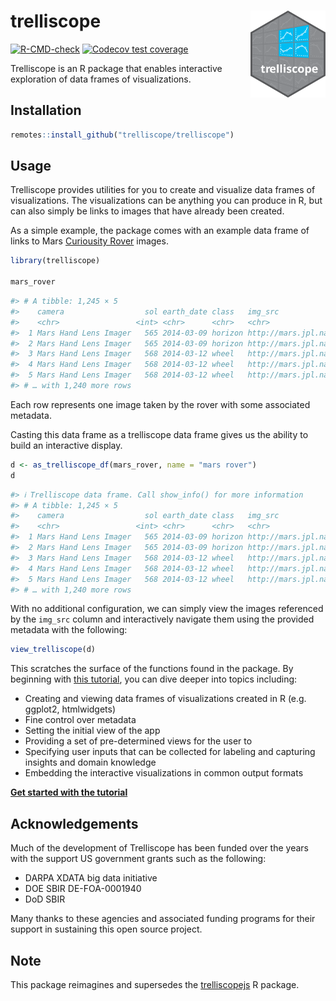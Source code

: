 # trelliscope <img src="man/figures/logo.svg" align="right" alt="" width="120" />

<!-- badges: start -->
[![R-CMD-check](https://github.com/trelliscope/trelliscope/actions/workflows/R-CMD-check.yaml/badge.svg)](https://github.com/trelliscope/trelliscope/actions/workflows/R-CMD-check.yaml)
[![Codecov test coverage](https://codecov.io/gh/trelliscope/trelliscope/branch/main/graph/badge.svg)](https://app.codecov.io/gh/trelliscope/trelliscope?branch=main)
<!-- badges: end -->

Trelliscope is an R package that enables interactive exploration of data frames of visualizations.

## Installation

``` r
remotes::install_github("trelliscope/trelliscope")
```

## Usage

Trelliscope provides utilities for you to create and visualize data frames of visualizations. The visualizations can be anything you can produce in R, but can also simply be links to images that have already been created.

As a simple example, the package comes with an example data frame of links to Mars [Curiousity Rover](https://mars.nasa.gov/msl/home/) images.

``` r
library(trelliscope)

mars_rover
```

``` r
#> # A tibble: 1,245 × 5
#>    camera                  sol earth_date class   img_src
#>    <chr>                 <int> <chr>      <chr>   <chr>
#>  1 Mars Hand Lens Imager   565 2014-03-09 horizon http://mars.jpl.nasa.gov/m…
#>  2 Mars Hand Lens Imager   565 2014-03-09 horizon http://mars.jpl.nasa.gov/m…
#>  3 Mars Hand Lens Imager   568 2014-03-12 wheel   http://mars.jpl.nasa.gov/m…
#>  4 Mars Hand Lens Imager   568 2014-03-12 wheel   http://mars.jpl.nasa.gov/m…
#>  5 Mars Hand Lens Imager   568 2014-03-12 wheel   http://mars.jpl.nasa.gov/m…
#> # … with 1,240 more rows
```

Each row represents one image taken by the rover with some associated metadata.

Casting this data frame as a trelliscope data frame gives us the ability to build an interactive display.

``` r
d <- as_trelliscope_df(mars_rover, name = "mars rover")
d
```

``` r
#> ℹ Trelliscope data frame. Call show_info() for more information
#> # A tibble: 1,245 × 5
#>    camera                  sol earth_date class   img_src
#>    <chr>                 <int> <chr>      <chr>   <chr>
#>  1 Mars Hand Lens Imager   565 2014-03-09 horizon http://mars.jpl.nasa.gov/m…
#>  2 Mars Hand Lens Imager   565 2014-03-09 horizon http://mars.jpl.nasa.gov/m…
#>  3 Mars Hand Lens Imager   568 2014-03-12 wheel   http://mars.jpl.nasa.gov/m…
#>  4 Mars Hand Lens Imager   568 2014-03-12 wheel   http://mars.jpl.nasa.gov/m…
#>  5 Mars Hand Lens Imager   568 2014-03-12 wheel   http://mars.jpl.nasa.gov/m…
#> # … with 1,240 more rows
```

With no additional configuration, we can simply view the images referenced by the `img_src` column and interactively navigate them using the provided metadata with the following:

``` r
view_trelliscope(d)
```

[](https://user-images.githubusercontent.com/1275592/229949930-59a84582-a09f-4aa5-99fd-cbfb9f0eea8f.png)

This scratches the surface of the functions found in the package. By beginning with [this tutorial](index.html), you can dive deeper into topics including:

- Creating and viewing data frames of visualizations created in R (e.g. ggplot2, htmlwidgets)
- Fine control over metadata
- Setting the initial view of the app
- Providing a set of pre-determined views for the user to 
- Specifying user inputs that can be collected for labeling and capturing insights and domain knowledge
- Embedding the interactive visualizations in common output formats 

[**Get started with the tutorial**](index.html)

## Acknowledgements

Much of the development of Trelliscope has been funded over the years with the support US government grants such as the following:

- DARPA XDATA big data initiative
- DOE SBIR DE-FOA-0001940
- DoD SBIR

Many thanks to these agencies and associated funding programs for their support in sustaining this open source project.

## Note

This package reimagines and supersedes the [trelliscopejs](https://hafen.github.io/trelliscopejs/) R package.
